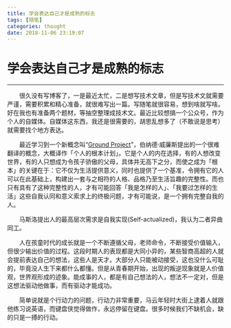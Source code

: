 ```yaml
---
title: 学会表达自己才是成熟的标志
tags: [随笔]
categories: thought
date: 2018-11-06 23:19:07
---
```

# 学会表达自己才是成熟的标志
---
&emsp;&emsp;很久没有写博客了，一是最近太忙，二是想写技术文章，但是写技术文就需要严谨，需要积累和精心准备，就很难写出一篇。写随笔就很容易，想到啥就写啥。好在我也有准备两个题材，等抽空整理成技术文。最近比较想搞一个公众号，作为个人的自媒体。自媒体这东西，我还是很需要的，胡思乱想多了（不敢说是思考）就需要找个地方表达。

&emsp;&emsp;最近学习到一个新概念叫“[Ground Project](http://www.academia.edu/16075673/Williams_on_Integrity_Ground_Projects_and_Reasons_to_be_Moral)”，伯纳德·威廉斯提出的一个很难翻译的概念，大概译作「个人的根本计划」。它是个人的内在选择，有的人想改变世界，有的人只想成为令孩子骄傲的父母，具体并无高下之分，而使之成为「根本」的关键在于：它不仅为生活提供意义，同时也提供了一个基准，令拥有它的人可以在此基础上，构建出一套与之相符的人格、品格乃至生活旨趣的完整性。而也只有具有了这种完整性的人，才有可能回答「我是怎样的人」、「我要过怎样的生活」这些自我认同和意义索求上的终极问题，才有可能说，是一个拥有完整自我的人。

&emsp;&emsp;马斯洛提出人的最高层次需求是自我实现(Self-actualized)，我认为二者异曲同工。

&emsp;&emsp;人在孩童时代的成长就是一个不断遵循父母，老师命令，不断接受价值输入，但很少输出价值的过程。这段时期人的表现都是大同小异的，某些智商高超的人就会提前表达自己的想法，这些人是天才。大部分人只能被动接受，这也没什么可耻的，毕竟没人生下来都什么都懂。但是从青春期开始，出现的叛逆现象就是人价值观，世界观形成的迹象。能成事的人，都是有自己想法的人，想法不一定对，但是这想法驱动他做事，而有驱动才能成功。

&emsp;&emsp;简单说就是个行动力的问题，行动力非常重要，马云年轻时大街上逮着人就跟他练习说英语，而键盘侠觉得做作，永远停留在键盘。很多时候我们不缺机会，缺的只是一搏的行动。
